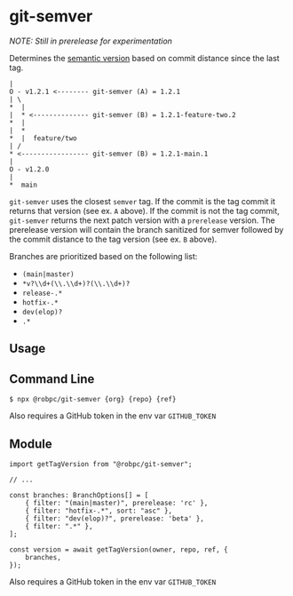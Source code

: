 # git-semver

_NOTE: Still in prerelease for experimentation_

Determines the [semantic version](semver.org) based on commit distance since the last tag.

    |
    O - v1.2.1 <-------- git-semver (A) = 1.2.1
    | \
    *  |
    |  * <-------------- git-semver (B) = 1.2.1-feature-two.2
    *  |
    |  *
    *  |  feature/two
    | /
    * <----------------- git-semver (B) = 1.2.1-main.1
    |
    O - v1.2.0
    |
    *  main

`git-semver` uses the closest `semver` tag. If the commit is the tag commit it returns that version (see ex. `A` above). If the commit is not the tag commit, `git-semver` returns the next patch version with a `prerelease` version. The prerelease version will contain the branch sanitized for semver followed by the commit distance to the tag version (see ex. `B` above).

Branches are prioritized based on the following list:

- `(main|master)`
- `*v?\\d+(\\.\\d+)?(\\.\\d+)?`
- `release-.*`
- `hotfix-.*`
- `dev(elop)?`
- `.*`

## Usage

## Command Line

    $ npx @robpc/git-semver {org} {repo} {ref}

Also requires a GitHub token in the env var `GITHUB_TOKEN`

## Module

    import getTagVersion from "@robpc/git-semver";

    // ...

    const branches: BranchOptions[] = [
        { filter: "(main|master)", prerelease: 'rc' },
        { filter: "hotfix-.*", sort: "asc" },
        { filter: "dev(elop)?", prerelease: 'beta' },
        { filter: ".*" },
    ];

    const version = await getTagVersion(owner, repo, ref, {
        branches,
    });

Also requires a GitHub token in the env var `GITHUB_TOKEN`
